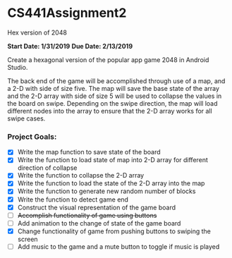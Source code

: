 # CS441Assignment2
Hex version of 2048

**Start Date: 1/31/2019**
**Due Date: 2/13/2019**

Create a hexagonal version of the popular app game 2048 in Android Studio.

The back end of the game will be accomplished through use of a map, and a 2-D with side of size five. The map will save the base state of the array and the 2-D array with side of size 5 will be used to collapse the values in the board on swipe. Depending on the swipe direction, the map will load different nodes into the array to ensure that the 2-D array works for all swipe cases.

### Project Goals: ###
- [x] Write the map function to save state of the board
- [x] Write the function to load state of map into 2-D array for different direction of collapse
- [x] Write the function to collapse the 2-D array
- [x] Write the function to load the state of the 2-D array into the map
- [x] Write the function to generate new random number of blocks
- [x] Write the function to detect game end
- [x] Construct the visual representation of the game board
- [ ] ~~Accomplish functionality of game using buttons~~
- [ ] Add animation to the change of state of the game board
- [x] Change functionality of game from pushing buttons to swiping the screen
- [ ] Add music to the game and a mute button to toggle if music is played
